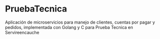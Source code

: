 # PruebaTecnica
Aplicación de microservicios para manejo de clientes, cuentas por pagar y pedidos, implementada con Golang y C para Prueba Tecnica en Servireencauche
